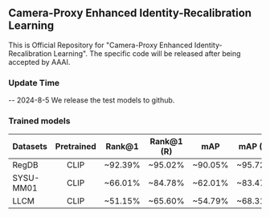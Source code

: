 ## Camera-Proxy Enhanced Identity-Recalibration Learning

This is Official Repository for "Camera-Proxy Enhanced Identity-Recalibration Learning". The specific code will be released after being accepted by AAAI.

### Update Time
-- 2024-8-5 We release the test models to github.

### Trained models
| Datasets  | Pretrained | Rank@1 | Rank@1 (R) | mAP | mAP (R) | Model(pth)                                                                                                 |
|:-----------|:----------:|:----------:|:----------:|:----------:|:----------:|:----------:|
| RegDB     | CLIP     | ~92.39% | ~95.02% | ~90.05% | ~95.72% | [best_epoch_78.pth](https://1drv.ms/f/c/de0254e500a56cf5/EpjRASk4JZ9DqFUVcePR_HYBAkCvze9v9F3yX01PKZLl2w?e=cumSeZ) |
| SYSU-MM01 | CLIP     | ~66.01% | ~84.78% | ~62.01% | ~83.47% | [best_epoch_84.pth](https://1drv.ms/f/c/de0254e500a56cf5/EnSNRwNF0X1IrE2w5px3ic8BJQELB8OG1ZKPj037jfVUPA?e=DhHJnP) |
| LLCM      | CLIP     | ~51.15% | ~65.60% | ~54.79% | ~68.31% | [best_epoch_81.pth](https://1drv.ms/f/c/de0254e500a56cf5/EkPKNa_gkY1NrUBfrd41plkBaB4N0QwOEBvc6m0ns5HicQ?e=yn0tPi) |
